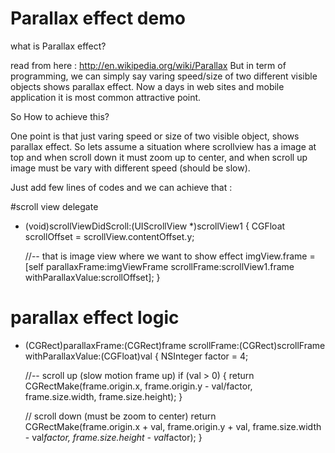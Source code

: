 # Parallax effect demo

what is Parallax effect? 


read from here : http://en.wikipedia.org/wiki/Parallax
But in term of programming, we can simply say varing speed/size of two different visible objects shows parallax effect.
Now a days in web sites and mobile application it is most common attractive point. 

So How to achieve this?


One point is that just varing speed or size of two visible object, shows parallax effect. So lets assume a situation where scrollview has a image at top and when scroll down it must zoom up to center, and when scroll up image must be vary with different speed (should be slow).

Just add few lines of codes and we can achieve that :

#scroll view delegate
- (void)scrollViewDidScroll:(UIScrollView *)scrollView1 {
    CGFloat scrollOffset = scrollView.contentOffset.y;
    
    //-- that is image view where we want to show effect
    imgView.frame = [self parallaxFrame:imgViewFrame
                            scrollFrame:scrollView1.frame
                      withParallaxValue:scrollOffset];
}

# parallax effect logic
- (CGRect)parallaxFrame:(CGRect)frame
            scrollFrame:(CGRect)scrollFrame
      withParallaxValue:(CGFloat)val
{
    NSInteger factor = 4;
    
    //--  scroll up (slow motion frame up)
    if (val > 0) {
        return CGRectMake(frame.origin.x, frame.origin.y - val/factor, frame.size.width, frame.size.height);
    }
    
    // scroll down (must be zoom to center)
    return CGRectMake(frame.origin.x + val, frame.origin.y + val, frame.size.width - val*factor, frame.size.height - val*factor);
}



